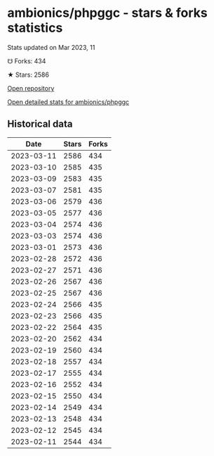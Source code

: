 # ambionics/phpggc - stars & forks statistics

Stats updated on Mar 2023, 11

☋ Forks: 434

★ Stars: 2586

[Open repository](https://github.com/ambionics/phpggc)

[Open detailed stats for ambionics/phpggc](https://reviewgithub.com/rep/ambionics/phpggc)

## Historical data
| Date | Stars | Forks |
|------|-------|-------|
| 2023-03-11 | 2586 | 434 | 
| 2023-03-10 | 2585 | 435 | 
| 2023-03-09 | 2583 | 435 | 
| 2023-03-07 | 2581 | 435 | 
| 2023-03-06 | 2579 | 436 | 
| 2023-03-05 | 2577 | 436 | 
| 2023-03-04 | 2574 | 436 | 
| 2023-03-03 | 2574 | 436 | 
| 2023-03-01 | 2573 | 436 | 
| 2023-02-28 | 2572 | 436 | 
| 2023-02-27 | 2571 | 436 | 
| 2023-02-26 | 2567 | 436 | 
| 2023-02-25 | 2567 | 436 | 
| 2023-02-24 | 2566 | 435 | 
| 2023-02-23 | 2566 | 435 | 
| 2023-02-22 | 2564 | 435 | 
| 2023-02-20 | 2562 | 434 | 
| 2023-02-19 | 2560 | 434 | 
| 2023-02-18 | 2557 | 434 | 
| 2023-02-17 | 2555 | 434 | 
| 2023-02-16 | 2552 | 434 | 
| 2023-02-15 | 2550 | 434 | 
| 2023-02-14 | 2549 | 434 | 
| 2023-02-13 | 2548 | 434 | 
| 2023-02-12 | 2545 | 434 | 
| 2023-02-11 | 2544 | 434 | 

